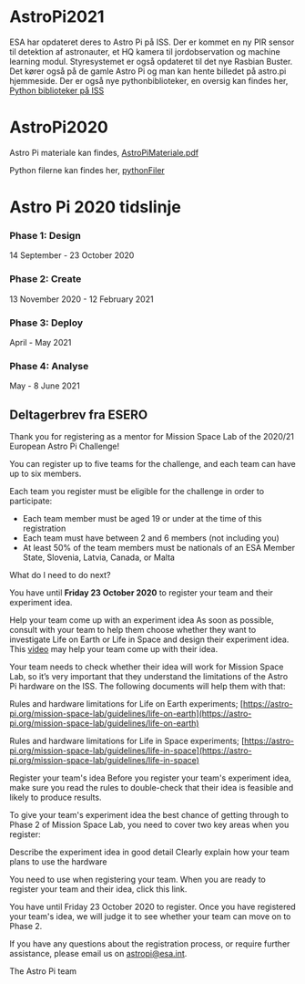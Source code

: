 # AstroPi2021
ESA har opdateret deres to Astro Pi på ISS. Der er kommet en ny PIR sensor til detektion af astronauter, et HQ kamera til jordobservation og machine learning modul. Styresystemet er også opdateret til det nye Rasbian Buster. Det kører også på de gamle Astro Pi og man kan hente billedet på astro.pi hjemmeside. Der er også nye pythonbiblioteker, en oversig kan findes her, [Python biblioteker på ISS](https://projects.raspberrypi.org/en/projects/code-for-your-astro-pi-mission-space-lab-experiment/2)





# AstroPi2020

Astro Pi materiale kan findes, [AstroPiMateriale.pdf](AstroPiMateriale.pdf)

Python filerne kan findes her, [pythonFiler](pythonFiler)

#

# Astro Pi 2020 tidslinje

### Phase 1: Design
14 September - 23 October 2020
### Phase 2: Create
13 November 2020 - 12 February 2021
### Phase 3: Deploy
April - May 2021
### Phase 4: Analyse
May - 8 June 2021

## Deltagerbrev fra ESERO
Thank you for registering as a mentor for Mission Space Lab of the 2020/21 European Astro Pi Challenge!

You can register up to five teams for the challenge, and each team can have up to six members.

Each team you register must be eligible for the challenge in order to participate:

* Each team member must be aged 19 or under at the time of this registration
* Each team must have between 2 and 6 members (not including you)
* At least 50% of the team members must be nationals of an ESA Member State, Slovenia, Latvia, Canada, or Malta

What do I need to do next?

You have until **Friday 23 October 2020** to register your team and their experiment idea.

Help your team come up with an experiment idea
As soon as possible, consult with your team to help them choose whether they want to investigate Life on Earth or Life in Space and design their experiment idea. This [video](https://www.youtube.com/watch?v=aac5IUPddOk&t=41s) may help your team come up with their idea.

Your team needs to check whether their idea will work for Mission Space Lab, so it’s very important that they understand the limitations of the Astro Pi hardware on the ISS. The following documents will help them with that:

Rules and hardware limitations for Life on Earth experiments;
[https://astro-pi.org/mission-space-lab/guidelines/life-on-earth](https://astro-pi.org/mission-space-lab/guidelines/life-on-earth)

Rules and hardware limitations for Life in Space experiments;
[https://astro-pi.org/mission-space-lab/guidelines/life-in-space](https://astro-pi.org/mission-space-lab/guidelines/life-in-space)

Register your team's idea
Before you register your team's experiment idea, make sure you read the rules to double-check that their idea is feasible and likely to produce results.

To give your team's experiment idea the best chance of getting through to Phase 2 of Mission Space Lab, you need to cover two key areas when you register:

Describe the experiment idea in good detail
Clearly explain how your team plans to use the hardware

You need to use when registering your team. When you are ready to register your team and their idea, click this link.

You have until Friday 23 October 2020 to register. Once you have registered your team's idea, we will judge it to see whether your team can move on to Phase 2.

If you have any questions about the registration process, or require further assistance, please email us on astropi@esa.int.

The Astro Pi team
